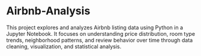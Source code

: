 # Airbnb-Analysis
This project explores and analyzes Airbnb listing data using Python in a Jupyter Notebook. It focuses on understanding price distribution, room type trends, neighborhood patterns, and review behavior over time through data cleaning, visualization, and statistical analysis.
